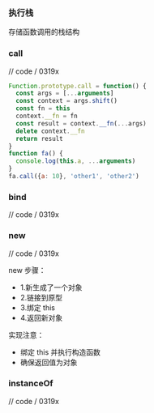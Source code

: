 
### 执行栈

存储函数调用的栈结构


### call

// code / 0319x

``` javascript
Function.prototype.call = function() {
  const args = [...arguments]
  const context = args.shift()
  const fn = this
  context.__fn = fn
  const result = context.__fn(...args)
  delete context.__fn
  return result
}
function fa() {
  console.log(this.a, ...arguments)
}
fa.call({a: 10}, 'other1', 'other2')
```

### bind

// code / 0319x


### new

// code / 0319x

new 步骤：  
- 1.新生成了一个对象
- 2.链接到原型
- 3.绑定 this
- 4.返回新对象

实现注意：  
- 绑定 this 并执行构造函数
- 确保返回值为对象


### instanceOf

// code / 0319x